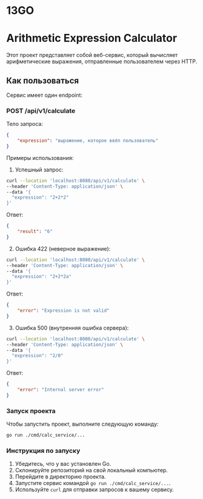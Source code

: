 # 13GO
# Arithmetic Expression Calculator

Этот проект представляет собой веб-сервис, который вычисляет арифметические выражения, отправленные пользователем через HTTP.

## Как пользоваться

Сервис имеет один endpoint:

### POST /api/v1/calculate

Тело запроса:

```json
{
    "expression": "выражение, которое ввёл пользователь"
}
```

Примеры использования:

1. Успешный запрос:

```bash
curl --location 'localhost:8080/api/v1/calculate' \
--header 'Content-Type: application/json' \
--data '{
  "expression": "2+2*2"
}'
```

Ответ:

```json
{
    "result": "6"
}
```

2. Ошибка 422 (неверное выражение):

```bash
curl --location 'localhost:8080/api/v1/calculate' \
--header 'Content-Type: application/json' \
--data '{
  "expression": "2+2*2a"
}'
```

Ответ:

```json
{
    "error": "Expression is not valid"
}
```

3. Ошибка 500 (внутренняя ошибка сервера):

```bash
curl --location 'localhost:8080/api/v1/calculate' \
--header 'Content-Type: application/json' \
--data '{
  "expression": "2/0"
}'
```

Ответ:

```json
{
    "error": "Internal server error"
}
```

### Запуск проекта

Чтобы запустить проект, выполните следующую команду:

```bash
go run ./cmd/calc_service/...
```


### Инструкция по запуску

1. Убедитесь, что у вас установлен Go.
2. Склонируйте репозиторий на свой локальный компьютер.
3. Перейдите в директорию проекта.
4. Запустите сервис командой `go run ./cmd/calc_service/...`.
5. Используйте `curl` для отправки запросов к вашему сервису.

